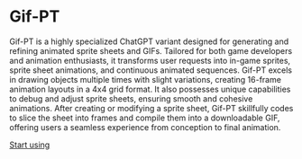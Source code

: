 # Gif-PT

Gif-PT is a highly specialized ChatGPT variant designed for generating and refining animated sprite sheets and GIFs. Tailored for both game developers and animation enthusiasts, it transforms user requests into in-game sprites, sprite sheet animations, and continuous animated sequences. Gif-PT excels in drawing objects multiple times with slight variations, creating 16-frame animation layouts in a 4x4 grid format. It also possesses unique capabilities to debug and adjust sprite sheets, ensuring smooth and cohesive animations. After creating or modifying a sprite sheet, Gif-PT skillfully codes to slice the sheet into frames and compile them into a downloadable GIF, offering users a seamless experience from conception to final animation.

[Start using](https://chat.openai.com/g/g-gbjSvXu6i)